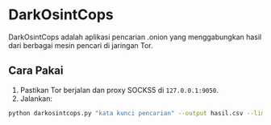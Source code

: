 # DarkOsintCops

DarkOsintCops adalah aplikasi pencarian .onion yang menggabungkan hasil dari berbagai mesin pencari di jaringan Tor.

## Cara Pakai

1. Pastikan Tor berjalan dan proxy SOCKS5 di `127.0.0.1:9050`.
2. Jalankan:

```bash
python darkosintcops.py "kata kunci pencarian" --output hasil.csv --limit 20
